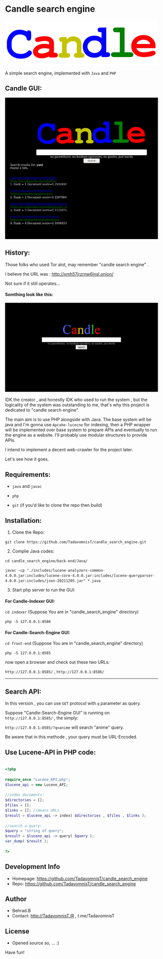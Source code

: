 # Candle search engine

![Candle](https://raw.githubusercontent.com/TadavomnisT/candle_search_engine/main/front-end/images/candle.png)

A simple search engine, implemented with ```Java``` and ```PHP```



## Candle GUI:

![candle GUI](https://github.com/TadavomnisT/candle_search_engine/raw/main/Documentation/Images/candle_search_sample.png)



## History:

Those folks who used Tor alot, may remember "candle search engine" .

I believe the URL was : http://xmh57jrzrnw6insl.onion/

Not sure if it still operates...

#### Somthing look like this:
![candle1](https://github.com/TadavomnisT/candle_search_engine/raw/main/Documentation/Images/image1.png)

IDK the creator , and honestly IDK who used to run the system , but the logicality of the system was outstanding to me, that's why this project is dedicated to "candle search engine". 

The main aim is to use PHP alongside with Java.
The base system will be java and I'm gonna use `Apcahe-lucecne` for indexing, then a PHP wrapper will be implemented over base system to prepare APIs and eventually to run the engine as a website.
I'll probably use modular structures to provide APIs.

I intend to implement a decent web-crawler for the project later.

Let's see how it goes.

## Requirements:

* ```java``` and ```javac```

* ```php```

* ```git``` (if you'd like to clone the repo then build)


## Installation:

1. Clone the Repo:

`git clone https://github.com/TadavomnisT/candle_search_engine.git`

2. Complie Java codes:

`cd candle_search_engine/back-end/Java/`

`javac -cp "./includes/lucene-analyzers-common-4.0.0.jar:includes/lucene-core-4.0.0.jar:includes/lucene-queryparser-4.0.0.jar:includes/json-20211205.jar" *.java`

3. Start php server to run the GUI:

#### For Candle-Indexer GUI:

`cd indexer` (Suppose You are in "candle_search_engine" directory)

`php -S 127.0.0.1:8586`

#### For Candle-Search-Engine GUI:

`cd front-end` (Suppose You are in "candle_search_engine" directory)

`php -S 127.0.0.1:8585`


now open a browser and check out these two URLs:

`http://127.0.0.1:8585/` , `http://127.0.0.1:8586/`


__________________________________________________________________







## Search API:

In this version , you can use `GET` protocol with `q` parameter as query.

Suppose "Candle-Search-Engine GUI" is running on `http://127.0.0.1:8585/` , the simply:

`http://127.0.0.1:8585/?q=anime` will search "anime" query.

Be aware that in this methode , your query must be URL-Encoded.








## Use Lucene-API in PHP code:

```php

<?php

require_once "Lucene_API.php";
$lucene_api = new Lucene_API;

//index documents:
$directories = [];
$files = [];
$links = []; //means URLs
$result = $lucene_api -> index( $directories , $files , $links );

//search a query:
$query = "string of query";
$result = $lucene_api -> query( $query );
var_dump( $result );

?>

```




## Development Info
* Homepage: https://github.com/TadavomnisT/candle_search_engine
* Repo: https://github.com/TadavomnisT/candle_search_engine

## Author
* Behrad.B
* Contact: http://TadavomnisT.iR , t.me/TadavomnisT

## License
* Opened source so, ... :)

Have fun!
